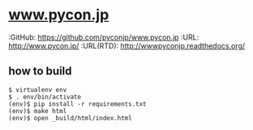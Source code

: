 # www.pycon.jp

:GitHub: https://github.com/pyconjp/www.pycon.jp
:URL: http://www.pycon.jp/
:URL(RTD): http://wwwpyconjp.readthedocs.org/

## how to build

```
$ virtualenv env
$ . env/bin/activate
(env)$ pip install -r requirements.txt
(env)$ make html
(env)$ open _build/html/index.html
```